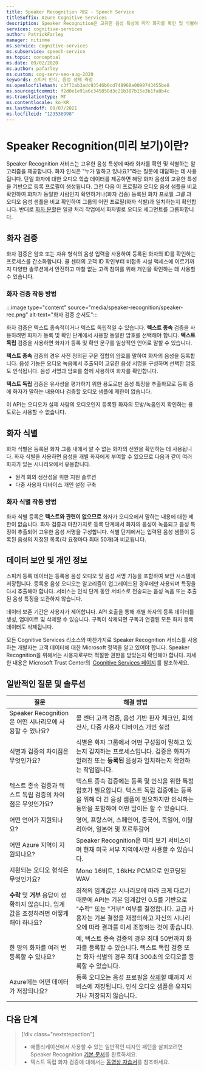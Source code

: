 ```yaml
---
title: Speaker Recognition 개요 - Speech Service
titleSuffix: Azure Cognitive Services
description: Speaker Recognition은 고유한 음성 특성에 따라 화자를 확인 및 식별하는 알고리즘을 제공합니다. 화자 인식은 "누가 말하고 있나요?"라는 질문에 대답하는 데 사용됩니다. 이 문서에서는 Speaker Recognition 서비스의 이점과 기능을 개략적으로 설명합니다.
services: cognitive-services
author: PatrickFarley
manager: nitinme
ms.service: cognitive-services
ms.subservice: speech-service
ms.topic: conceptual
ms.date: 09/02/2020
ms.author: pafarley
ms.custom: cog-serv-seo-aug-2020
keywords: 스피커 인식, 음성 생체 측정
ms.openlocfilehash: c3f71ab3adc93546b0cd748968a0099743455be8
ms.sourcegitcommit: f2d0e1e91a6c345858d3c21b387b15e3b1fa8b4c
ms.translationtype: MT
ms.contentlocale: ko-KR
ms.lasthandoff: 09/07/2021
ms.locfileid: "123536998"
---
```

# <a name="what-is-speaker-recognition-preview"></a>Speaker Recognition(미리 보기)이란?

Speaker Recognition 서비스는 고유한 음성 특성에 따라 화자를 확인 및 식별하는 알고리즘을 제공합니다. 화자 인식은 "누가 말하고 있나요?"라는 질문에 대답하는 데 사용됩니다. 단일 화자에 대한 오디오 학습 데이터를 제공하면 해당 화자 음성의 고유한 특성을 기반으로 등록 프로필이 생성됩니다. 그런 다음 이 프로필과 오디오 음성 샘플을 비교 확인하여 화자가 동일한 사람인지 확인하거나(화자 검증) 등록된 화자 프로필 *그룹* 과 오디오 음성 샘플을 비교 확인하여 그룹의 어떤 프로필(화자 식별)과 일치하는지 확인합니다. 반대로 [화자 분할](batch-transcription.md#speaker-separation-diarization)은 일괄 처리 작업에서 화자별로 오디오 세그먼트를 그룹화합니다.

## <a name="speaker-verification"></a>화자 검증

화자 검증은 암호 또는 자유 형식의 음성 입력을 사용하여 등록된 화자의 ID를 확인하는 프로세스를 간소화합니다. 콜 센터의 고객 ID 확인부터 비접촉 시설 액세스에 이르기까지 다양한 솔루션에서 안전하고 마찰 없는 고객 참여를 위해 개인을 확인하는 데 사용할 수 있습니다.

### <a name="how-does-speaker-verification-work"></a>화자 검증 작동 방법

:::image type="content" source="media/speaker-recognition/speaker-rec.png" alt-text="화자 검증 순서도":::

화자 검증은 텍스트 종속적이거나 텍스트 독립적일 수 있습니다. **텍스트 종속** 검증을 사용하려면 화자가 등록 및 확인 단계에서 사용할 동일한 암호를 선택해야 합니다. **텍스트 독립** 검증을 사용하면 화자가 등록 및 확인 문구를 일상적인 언어로 말할 수 있습니다.

**텍스트 종속** 검증의 경우 사전 정의된 구문 집합의 암호를 말하여 화자의 음성을 등록합니다. 음성 기능은 오디오 녹음에서 추출되어 고유한 음성 서명을 구성하며 선택한 암호도 인식됩니다. 음성 서명과 암호를 함께 사용하여 화자를 확인합니다. 

**텍스트 독립** 검증은 유사성을 평가하기 위한 용도로만 음성 특징을 추출하므로 등록 중에 화자가 말하는 내용이나 검증할 오디오 샘플에 제한이 없습니다. 

이 API는 오디오가 실제 사람의 오디오인지 등록된 화자의 모방/녹음인지 확인하는 용도로는 사용할 수 없습니다. 

## <a name="speaker-identification"></a>화자 식별

화자 식별은 등록된 화자 그룹 내에서 알 수 없는 화자의 신원을 확인하는 데 사용됩니다. 화자 식별을 사용하면 음성을 개별 화자에게 부여할 수 있으므로 다음과 같이 여러 화자가 있는 시나리오에서 유용합니다.

* 원격 회의 생산성을 위한 지원 솔루션 
* 다중 사용자 디바이스 개인 설정 구축

### <a name="how-does-speaker-identification-work"></a>화자 식별 작동 방법

화자 식별 등록은 **텍스트와 관련이 없으므로** 화자가 오디오에서 말하는 내용에 대한 제한이 없습니다. 화자 검증과 마찬가지로 등록 단계에서 화자의 음성이 녹음되고 음성 특징이 추출되어 고유한 음성 서명을 구성합니다. 식별 단계에서는 입력된 음성 샘플이 등록된 음성의 지정된 목록(각 요청마다 최대 50개)과 비교됩니다.

## <a name="data-security-and-privacy"></a>데이터 보안 및 개인 정보

스피커 등록 데이터는 등록용 음성 오디오 및 음성 서명 기능을 포함하여 보안 시스템에 저장됩니다. 등록용 음성 오디오는 알고리즘이 업그레이드된 경우에만 사용되며 특징을 다시 추출해야 합니다. 서비스는 인식 단계 동안 서비스로 전송되는 음성 녹음 또는 추출된 음성 특징을 보관하지 않습니다. 

데이터 보존 기간은 사용자가 제어합니다. API 호출을 통해 개별 화자의 등록 데이터를 생성, 업데이트 및 삭제할 수 있습니다. 구독이 삭제되면 구독과 연결된 모든 화자 등록 데이터도 삭제됩니다. 

모든 Cognitive Services 리소스와 마찬가지로 Speaker Recognition 서비스를 사용하는 개발자는 고객 데이터에 대한 Microsoft 정책을 알고 있어야 합니다. Speaker Recognition을 위해서는 사용자로부터 적절한 권한을 받았는지 확인해야 합니다. 자세한 내용은 Microsoft Trust Center의  [Cognitive Services 페이지](https://azure.microsoft.com/support/legal/cognitive-services-compliance-and-privacy/) 를 참조하세요. 

## <a name="common-questions-and-solutions"></a>일반적인 질문 및 솔루션

| 질문 | 해결 방법 |
|---------|----------|
| Speaker Recognition은 어떤 시나리오에 사용할 수 있나요? | 콜 센터 고객 검증, 음성 기반 환자 체크인, 회의 전사, 다중 사용자 디바이스 개인 설정|
| 식별과 검증의 차이점은 무엇인가요? | 식별은 화자 그룹에서 어떤 구성원이 말하고 있는지 감지하는 프로세스입니다. 검증은 화자가 알려진 또는 **등록된** 음성과 일치하는지 확인하는 작업입니다.|
| 텍스트 종속 검증과 텍스트 독립 검증의 차이점은 무엇인가요? | 텍스트 종속 검증에는 등록 및 인식을 위한 특정 암호가 필요합니다. 텍스트 독립 검증에는 등록을 위해 더 긴 음성 샘플이 필요하지만 인식하는 동안을 포함하여 어떤 말이든 할 수 있습니다.|
| 어떤 언어가 지원되나요? | 영어, 프랑스어, 스페인어, 중국어, 독일어, 이탈리아어, 일본어 및 포르투갈어 |
| 어떤 Azure 지역이 지원되나요? | Speaker Recognition은 미리 보기 서비스이며 현재 미국 서부 지역에서만 사용할 수 있습니다.|
| 지원되는 오디오 형식은 무엇인가요? | Mono 16비트, 16kHz PCM으로 인코딩된 WAV |
| **수락** 및 **거부** 응답이 정확하지 않습니다. 임계값을 조정하려면 어떻게 해야 하나요? | 최적의 임계값은 시나리오에 따라 크게 다르기 때문에 API는 기본 임계값인 0.5를 기반으로 "수락" 또는 "거부" 여부를 결정합니다. 고급 사용자는 기본 결정을 재정의하고 자신의 시나리오에 따라 결과를 미세 조정하는 것이 좋습니다. |
| 한 명의 화자를 여러 번 등록할 수 있나요? | 예, 텍스트 종속 검증의 경우 최대 50번까지 화자를 등록할 수 있습니다. 텍스트 독립 검증 또는 화자 식별의 경우 최대 300초의 오디오를 등록할 수 있습니다. |
| Azure에는 어떤 데이터가 저장되나요? | 등록 오디오는 음성 프로필을 [삭제](./get-started-speaker-recognition.md#deleting-voice-profile-enrollments)할 때까지 서비스에 저장됩니다. 인식 오디오 샘플은 유지되거나 저장되지 않습니다. |

## <a name="next-steps"></a>다음 단계

> [!div class="nextstepaction"]
> * 애플리케이션에서 사용할 수 있는 일반적인 디자인 패턴을 살펴보려면 Speaker Recognition [기본 문서](./get-started-speaker-recognition.md)를 완료하세요.
> * 텍스트 독립 화자 검증에 대해서는 [동영상 자습서](https://azure.microsoft.com/resources/videos/speaker-recognition-text-independent-verification-developer-tutorial/)를 참조하세요.